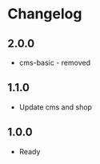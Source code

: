Changelog
=========

2.0.0
-----------------
 * cms-basic - removed

1.1.0
-----------------
  * Update cms and shop
  
1.0.0
-----------------
  * Ready
